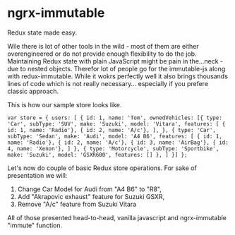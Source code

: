 # ngrx-immutable

Redux state made easy.

Wile there is lot of other tools in the wild - most of them are either overengineered or do not provide enough flexibility to do the job.  Maintaining Redux state with plain JavaScript might be pain in the...neck - due to nested objects. Therefor lot of people go for the immutable-js along with redux-immutable. While it wokrs perfectly well it also brings thousands lines of code which is not really necessary... especially if you prefere classic approach.

This is how our sample store looks like. 

`var store = {
  users: [
    {
      id: 1,
      name: 'Tom',
      ownedVehicles: [{
          type: 'Car',
          subType: 'SUV',
          make: 'Suzuki',
          model: 'Vitara',
          features: [
            { id: 1, name: 'Radio'},
            { id: 2, name: 'A/c'},
          ],
      }, {
          type: 'Car',
          subType: 'Sedan',
          make: 'Audi',
          model: 'A4 B6',
          features: [
            { id: 1, name: 'Radio'},
            { id: 2, name: 'A/c'},
            { id: 3, name: 'AirBag'},
            { id: 4, name: 'Xenon'},
          ]
      }, {
          type: 'Motorcycle',
          subType: 'Sportbike',
          make: 'Suzuki',
          model: 'GSXR600',
          features: []
      },
    ]
  }]
};`

Let's now do couple of basic Redux store operations. 
For sake of presentation we will:

1. Change Car Model for Audi from "A4 B6" to "R8",
2. Add "Akrapovic exhaust" feature for Suzuki GSXR,
3. Remove "A/c" feature from Suzuki Vitara

All of those presented head-to-head, vanilla javascript and ngrx-immutable "immute" function.
